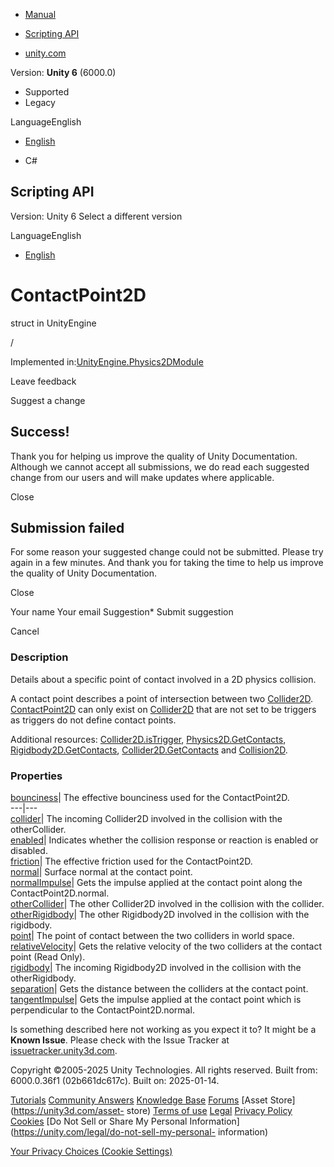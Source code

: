 [ ]()

  * [Manual](../Manual/index.html)
  * [Scripting API](../ScriptReference/index.html)

  * [unity.com](https://unity.com/)

Version: **Unity 6** (6000.0)

  * Supported
  * Legacy

LanguageEnglish

  * [English]()

  * C#

[ ](https://docs.unity3d.com)

## Scripting API

Version: Unity 6 Select a different version

LanguageEnglish

  * [English]()

# ContactPoint2D

struct in UnityEngine

/

Implemented in:[UnityEngine.Physics2DModule](UnityEngine.Physics2DModule.html)

Leave feedback

Suggest a change

## Success!

Thank you for helping us improve the quality of Unity Documentation. Although
we cannot accept all submissions, we do read each suggested change from our
users and will make updates where applicable.

Close

## Submission failed

For some reason your suggested change could not be submitted. Please <a>try
again</a> in a few minutes. And thank you for taking the time to help us
improve the quality of Unity Documentation.

Close

Your name Your email Suggestion* Submit suggestion

Cancel

[ ]()

### Description

Details about a specific point of contact involved in a 2D physics collision.

A contact point describes a point of intersection between two
[Collider2D](Collider2D.html). [ContactPoint2D](ContactPoint2D.html) can only
exist on [Collider2D](Collider2D.html) that are not set to be triggers as
triggers do not define contact points.  
  
Additional resources: [Collider2D.isTrigger](Collider2D-isTrigger.html),
[Physics2D.GetContacts](Physics2D.GetContacts.html),
[Rigidbody2D.GetContacts](Rigidbody2D.GetContacts.html),
[Collider2D.GetContacts](Collider2D.GetContacts.html) and
[Collision2D](Collision2D.html).

### Properties

[bounciness](ContactPoint2D-bounciness.html)| The effective bounciness used
for the ContactPoint2D.  
---|---  
[collider](ContactPoint2D-collider.html)| The incoming Collider2D involved in
the collision with the otherCollider.  
[enabled](ContactPoint2D-enabled.html)| Indicates whether the collision
response or reaction is enabled or disabled.  
[friction](ContactPoint2D-friction.html)| The effective friction used for the
ContactPoint2D.  
[normal](ContactPoint2D-normal.html)| Surface normal at the contact point.  
[normalImpulse](ContactPoint2D-normalImpulse.html)| Gets the impulse applied
at the contact point along the ContactPoint2D.normal.  
[otherCollider](ContactPoint2D-otherCollider.html)| The other Collider2D
involved in the collision with the collider.  
[otherRigidbody](ContactPoint2D-otherRigidbody.html)| The other Rigidbody2D
involved in the collision with the rigidbody.  
[point](ContactPoint2D-point.html)| The point of contact between the two
colliders in world space.  
[relativeVelocity](ContactPoint2D-relativeVelocity.html)| Gets the relative
velocity of the two colliders at the contact point (Read Only).  
[rigidbody](ContactPoint2D-rigidbody.html)| The incoming Rigidbody2D involved
in the collision with the otherRigidbody.  
[separation](ContactPoint2D-separation.html)| Gets the distance between the
colliders at the contact point.  
[tangentImpulse](ContactPoint2D-tangentImpulse.html)| Gets the impulse applied
at the contact point which is perpendicular to the ContactPoint2D.normal.  
  
Is something described here not working as you expect it to? It might be a
**Known Issue**. Please check with the Issue Tracker at
[issuetracker.unity3d.com](https://issuetracker.unity3d.com).

Copyright ©2005-2025 Unity Technologies. All rights reserved. Built from:
6000.0.36f1 (02b661dc617c). Built on: 2025-01-14.

[Tutorials](https://unity3d.com/learn) [Community
Answers](https://answers.unity3d.com) [Knowledge
Base](https://support.unity3d.com/hc/en-us)
[Forums](https://forum.unity3d.com) [Asset Store](https://unity3d.com/asset-
store) [Terms of use](https://docs.unity3d.com/Manual/TermsOfUse.html)
[Legal](https://unity.com/legal) [Privacy
Policy](https://unity.com/legal/privacy-policy)
[Cookies](https://unity.com/legal/cookie-policy) [Do Not Sell or Share My
Personal Information](https://unity.com/legal/do-not-sell-my-personal-
information)

[Your Privacy Choices (Cookie Settings)](javascript:void\(0\);)

